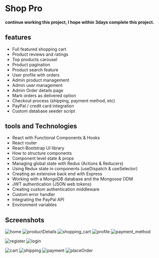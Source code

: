 
# Shop Pro 

#### continue working this project, I hope within 3days complete this project.

## features

* Full featured shopping cart
* Product reviews and ratings
* Top products carousel
* Product pagination
* Product search feature
* User profile with orders
* Admin product management
* Admin user management
* Admin Order details page
* Mark orders as delivered option
* Checkout process (shipping, payment method, etc)
* PayPal / credit card integration
* Custom database seeder script


## tools and Technologies

* React with Functional Components & Hooks
* React router
* React-Bootstrap UI library
* How to structure components
* Component level state & props
* Managing global state with Redux (Actions & Reducers)
* Using Redux state in components (useDispatch & useSelector)
* Creating an extensive back end with Express
* Working with a MongoDB database and the Mongoose ODM
* JWT authentication (JSON web tokens)
* Creating custom authentication middleware
* Custom error handler
* Integrating the PayPal API
* Environment variables

## Screenshots
![home](https://user-images.githubusercontent.com/39863835/105643221-be9ebe80-5eb8-11eb-93e4-7fdf0c260c94.jpg)
![productDetails](https://user-images.githubusercontent.com/39863835/105643228-c4949f80-5eb8-11eb-8800-16a8ddfb8276.jpg)
![shopping_cart](https://user-images.githubusercontent.com/39863835/105643232-c9f1ea00-5eb8-11eb-9bcb-a70c423fccb0.jpg)
![profile](https://user-images.githubusercontent.com/39863835/106038585-56dbb400-6102-11eb-8b5a-1f6431f7097f.jpg)
![payment_method](https://user-images.githubusercontent.com/39863835/106039051-d9fd0a00-6102-11eb-9ac2-a2f73719a2fc.jpg)


![register](https://user-images.githubusercontent.com/39863835/105643239-ceb69e00-5eb8-11eb-954f-ebe731a1a5fd.jpg)
![login](https://user-images.githubusercontent.com/39863835/105643241-d24a2500-5eb8-11eb-855b-a988ff7bdbff.jpg)

![cart](https://user-images.githubusercontent.com/39863835/105764925-d55d1800-5f81-11eb-9317-98df846cbe4c.jpg)
![shipping](https://user-images.githubusercontent.com/39863835/105764993-ead24200-5f81-11eb-9dea-e4e0a017cfee.jpg)
![payment](https://user-images.githubusercontent.com/39863835/105765017-f3c31380-5f81-11eb-89a1-88689d16a304.jpg)
![placeOrder](https://user-images.githubusercontent.com/39863835/105765054-00e00280-5f82-11eb-8d33-3bb539ba94d7.jpg)
